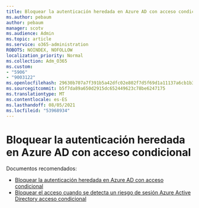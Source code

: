 ```yaml
---
title: Bloquear la autenticación heredada en Azure AD con acceso condicional
ms.author: pebaum
author: pebaum
manager: scotv
ms.audience: Admin
ms.topic: article
ms.service: o365-administration
ROBOTS: NOINDEX, NOFOLLOW
localization_priority: Normal
ms.collection: Adm_O365
ms.custom:
- "5906"
- "9003122"
ms.openlocfilehash: 29630b707a7f391b5a42dfc02e802f7d5f69d1a11137a6cb1b3413aa7e35ec3c
ms.sourcegitcommit: b5f7da89a650d2915dc652449623c78be6247175
ms.translationtype: MT
ms.contentlocale: es-ES
ms.lasthandoff: 08/05/2021
ms.locfileid: "53968934"
---
```

# <a name="block-legacy-authentication-to-azure-ad-with-conditional-access"></a>Bloquear la autenticación heredada en Azure AD con acceso condicional

Documentos recomendados:

- [Bloquear la autenticación heredada en Azure AD con acceso condicional](https://docs.microsoft.com/azure/active-directory/conditional-access/block-legacy-authentication#next-steps)
- [Bloquear el acceso cuando se detecta un riesgo de sesión Azure Active Directory acceso condicional](https://docs.microsoft.com/azure/active-directory/conditional-access/app-sign-in-risk)